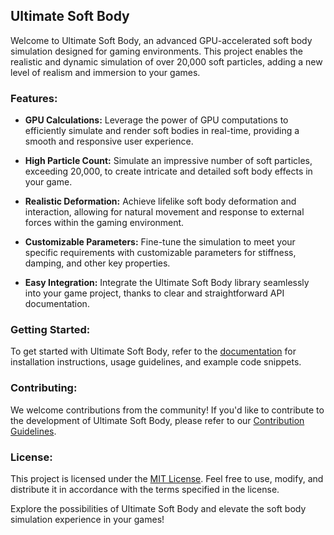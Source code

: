 
## Ultimate Soft Body

Welcome to Ultimate Soft Body, an advanced GPU-accelerated soft body simulation designed for gaming environments. This project enables the realistic and dynamic simulation of over 20,000 soft particles, adding a new level of realism and immersion to your games.

### Features:

- **GPU Calculations:** Leverage the power of GPU computations to efficiently simulate and render soft bodies in real-time, providing a smooth and responsive user experience.
  
- **High Particle Count:** Simulate an impressive number of soft particles, exceeding 20,000, to create intricate and detailed soft body effects in your game.

- **Realistic Deformation:** Achieve lifelike soft body deformation and interaction, allowing for natural movement and response to external forces within the gaming environment.

- **Customizable Parameters:** Fine-tune the simulation to meet your specific requirements with customizable parameters for stiffness, damping, and other key properties.

- **Easy Integration:** Integrate the Ultimate Soft Body library seamlessly into your game project, thanks to clear and straightforward API documentation.

### Getting Started:

To get started with Ultimate Soft Body, refer to the [documentation](#link-to-documentation) for installation instructions, usage guidelines, and example code snippets.


### Contributing:

We welcome contributions from the community! If you'd like to contribute to the development of Ultimate Soft Body, please refer to our [Contribution Guidelines](#link-to-contribution-guidelines).

### License:

This project is licensed under the [MIT License](#link-to-license). Feel free to use, modify, and distribute it in accordance with the terms specified in the license.

Explore the possibilities of Ultimate Soft Body and elevate the soft body simulation experience in your games!
